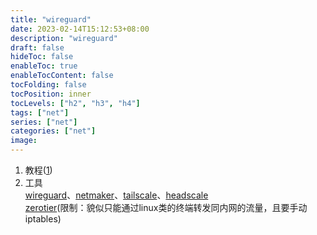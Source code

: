```yaml
---
title: "wireguard"
date: 2023-02-14T15:12:53+08:00
description: "wireguard"
draft: false
hideToc: false
enableToc: true
enableTocContent: false
tocFolding: false
tocPosition: inner
tocLevels: ["h2", "h3", "h4"]
tags: ["net"]
series: ["net"]
categories: ["net"]
image:
---
```

1. 教程([1](https://fuckcloudnative.io))
2. 工具  
[wireguard](https://www.wireguard.com)、[netmaker](https://github.com/gravitl/netmaker)、[tailscale](https://tailscale.com/)、[headscale](https://github.com/juanfont/headscale)  
[zerotier](https://www.zerotier.com/)(限制：貌似只能通过linux类的终端转发同内网的流量，且要手动iptables)